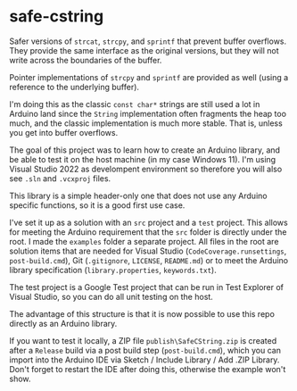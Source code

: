 # safe-cstring

Safer versions of `strcat`, `strcpy`, and `sprintf` that prevent buffer overflows. They provide the same interface as the 
original versions, but they will not write across the boundaries of the buffer.

Pointer implementations of `strcpy` and `sprintf` are provided as well (using a reference to the underlying buffer).

I'm doing this as the classic `const char*` strings are still used a lot in Arduino land since the `String` implementation often 
fragments the heap too much, and the classic implementation is much more stable. That is, unless you get into buffer overflows.

The goal of this project was to learn how to create an Arduino library, and be able to test it on the host machine 
(in my case Windows 11). I'm using Visual Studio 2022 as develompent environment so therefore you will also see
`.sln` and `.vcxproj` files.

This library is a simple header-only one that does not use any Arduino specific functions, so it is a good first use case.

I've set it up as a solution with an `src` project and a `test` project. This allows for meeting the Arduino requirement that 
the `src` folder is directly under the root. I made the `examples` folder a separate project. 
All files in the root are solution items that are needed for Visual Studio (`CodeCoverage.runsettings`, `post-build.cmd`), 
Git (`.gitignore`, `LICENSE`, `README.md`) or to meet the Arduino library specification (`library.properties`, `keywords.txt`).

The test project is a Google Test project that can be run in Test Explorer of Visual Studio, so you can do all unit testing on the host.

The advantage of this structure is that it is now possible to use this repo directly as an Arduino library.

If you want to test it locally, a ZIP file `publish\SafeCString.zip` is created after a `Release` build via a post build step (`post-build.cmd`), 
which you can import into the Arduino IDE via Sketch / Include Library / Add .ZIP Library. Don't forget to restart the IDE after doing this, 
otherwise the example won't show.

